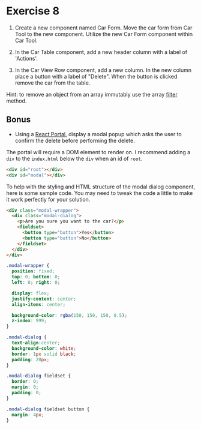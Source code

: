 # Exercise 8

1. Create a new component named Car Form. Move the car form from Car Tool to the new component. Utilize the new Car Form component within Car Tool.

2. In the Car Table component, add a new header column with a label of 'Actions'.

3. In the Car View Row component, add a new column. In the new column place a button with a label of "Delete". When the button is clicked remove the car from the table.

Hint: to remove an object from an array immutably use the array [filter](https://developer.mozilla.org/en-US/docs/Web/JavaScript/Reference/Global_Objects/Array/filter) method.

## Bonus

- Using a [React Portal](https://reactjs.org/docs/portals.html), display a modal popup which asks the user to confirm the delete before performing the delete.

The portal will require a DOM element to render on. I recommend adding a `div` to the `index.html` below the `div` when an id of `root`.

```html
<div id="root"></div>
<div id="modal"></div>
```

To help with the styling and HTML structure of the modal dialog component, here is some sample code. You may need to tweak the code a little to make it work perfectly for your solution.

```html
<div class="modal-wrapper">
  <div class="modal-dialog">
    <p>Are you sure you want to the car?</p>
    <fieldset>
      <button type="button">Yes</button>
      <button type="button">No</button>
    </fieldset>
  </div>
</div>
```

```css
.modal-wrapper {
  position: fixed;
  top: 0; bottom: 0;
  left: 0; right: 0;

  display: flex;
  justify-content: center;
  align-items: center;

  background-color: rgba(150, 150, 150, 0.5);
  z-index: 999;
}

.modal-dialog {
  text-align:center;
  background-color: white;
  border: 1px solid black;
  padding: 20px;
}

.modal-dialog fieldset {
  border: 0;
  margin: 0;
  padding: 0;
}

.modal-dialog fieldset button {
  margin: 4px;
}
```
